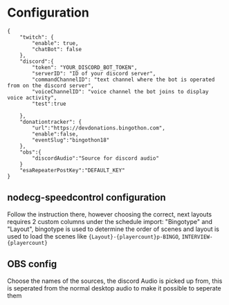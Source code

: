 # Configuration

```
{
	"twitch": {
		"enable": true,
		"chatBot": false
	},
	"discord":{
		"token": "YOUR_DISCORD_BOT_TOKEN",
		"serverID": "ID of your discord server",
		"commandChannelID": "text channel where the bot is operated from on the discord server",
		"voiceChannelID": "voice channel the bot joins to display voice activity",
		"test":true
					
	},
	"donationtracker": {
		"url":"https://devdonations.bingothon.com",
		"enable":false,
		"eventSlug":"bingothon18"
	},
	"obs":{
		"discordAudio":"Source for discord audio"
	}
	"esaRepeaterPostKey":"DEFAULT_KEY"
}
```

## nodecg-speedcontrol configuration
Follow the instruction there, however choosing the correct, next layouts requires 2 custom columns under the schedule import: "Bingotype" and "Layout", bingotype is used to determine the order of scenes and layout is used to load the scenes like `{Layout}-{playercount}p-BINGO`, `INTERVIEW-{playercount}`

## OBS config
Choose the names of the sources, the discord Audio is picked up from, this is seperated from the normal desktop audio to make it possible to seperate them